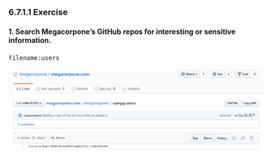### 6.7.1.1 Exercise
#### 1. Search Megacorpone’s GitHub repos for interesting or sensitive information.

```bash
filename:users
```

![image-20200614203029448](.6.7.1.1.assets/image-20200614203029448.png)